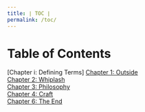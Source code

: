 ```yaml
---
title: ∣ TOC ∣
permalink: /toc/
---
```

# Table of Contents
[Chapter i: Defining Terms]
[Chapter 1: Outside](/out)  
[Chapter 2: Whiplash](/whip)  
[Chapter 3: Philosophy](/philo)  
[Chapter 4: Craft](/craft) <br>
[Chapter 6: The End](/end)
